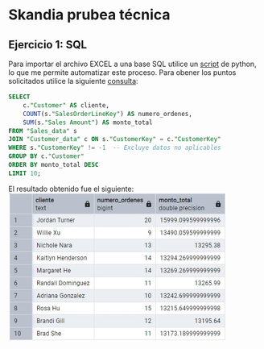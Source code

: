 # Skandia prubea técnica 
## Ejercicio 1: SQL 
Para importar el archivo EXCEL a una base SQL utilice un [script](Ejercicio_1/import_Excel_to_SQL.py) de python, lo que me permite automatizar este proceso. 
Para obener los puntos solicitados utilice la siguiente [consulta](Ejercicio_1/query.sql):

```sql
SELECT 
    c."Customer" AS cliente,
    COUNT(s."SalesOrderLineKey") AS numero_ordenes,
    SUM(s."Sales Amount") AS monto_total
FROM "Sales_data" s
JOIN "Customer_data" c ON s."CustomerKey" = c."CustomerKey"
WHERE s."CustomerKey" != -1  -- Excluye datos no aplicables
GROUP BY c."Customer"
ORDER BY monto_total DESC
LIMIT 10;

```
El resultado obtenido fue el siguiente:
<img src="img/Resultado1.jpg" alt="Resultado 1" />
